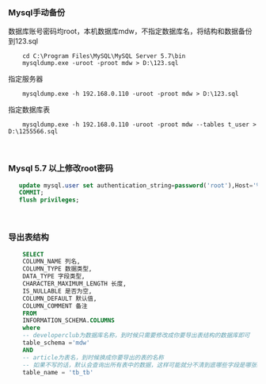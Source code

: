 ### Mysql手动备份
数据库账号密码均root，本机数据库mdw，不指定数据库名，将结构和数据备份到123.sql
```base
    cd C:\Program Files\MySQL\MySQL Server 5.7\bin
    mysqldump.exe -uroot -proot mdw > D:\123.sql
```

指定服务器
```base
    mysqldump.exe -h 192.168.0.110 -uroot -proot mdw > D:\123.sql
```

指定数据库表
```base
    mysqldump.exe -h 192.168.0.110 -uroot -proot mdw --tables t_user > D:\1255566.sql
```
<br>

### Mysql 5.7 以上修改root密码
```sql
   update mysql.user set authentication_string=password('root'),Host='%' where user='root';
   COMMIT;
   flush privileges;
```
<br>

### 导出表结构
```sql
    SELECT
    COLUMN_NAME 列名,
    COLUMN_TYPE 数据类型,
    DATA_TYPE 字段类型,
    CHARACTER_MAXIMUM_LENGTH 长度,
    IS_NULLABLE 是否为空,
    COLUMN_DEFAULT 默认值,
    COLUMN_COMMENT 备注
    FROM
    INFORMATION_SCHEMA.COLUMNS
    where
    -- developerclub为数据库名称，到时候只需要修改成你要导出表结构的数据库即可
    table_schema ='mdw'
    AND
    -- article为表名，到时候换成你要导出的表的名称
    -- 如果不写的话，默认会查询出所有表中的数据，这样可能就分不清到底哪些字段是哪张表中的了，所以还是建议写上要导出的名名称
    table_name = 'tb_tb'
```
